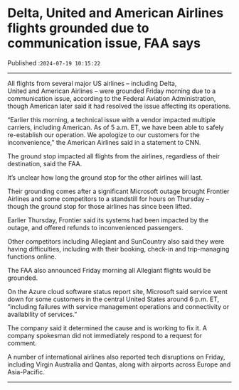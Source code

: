 # Delta, United and American Airlines flights grounded due to communication issue, FAA says

Published :`2024-07-19 10:15:22`

---

All flights from several major US airlines – including Delta, United and American Airlines – were grounded Friday morning due to a communication issue, according to the Federal Aviation Administration, though American later said it had resolved the issue affecting its operations.

“Earlier this morning, a technical issue with a vendor impacted multiple carriers, including American. As of 5 a.m. ET, we have been able to safely re-establish our operation. We apologize to our customers for the inconvenience,” the American Airlines said in a statement to CNN.

The ground stop impacted all flights from the airlines, regardless of their destination, said the FAA.

It’s unclear how long the ground stop for the other airlines will last.

Their grounding comes after a significant Microsoft outage brought Frontier Airlines and some competitors to a standstill for hours on Thursday – though the ground stop for those airlines has since been lifted.

Earlier Thursday, Frontier said its systems had been impacted by the outage, and offered refunds to inconvenienced passengers.

Other competitors including Allegiant and SunCountry also said they were having difficulties, including with their booking, check-in and trip-managing functions online.

The FAA also announced Friday morning all Allegiant flights would be grounded.

On the Azure cloud software status report site, Microsoft said service went down for some customers in the central United States around 6 p.m. ET, “including failures with service management operations and connectivity or availability of services.”

The company said it determined the cause and is working to fix it. A company spokesman did not immediately respond to a request for comment.

A number of international airlines also reported tech disruptions on Friday, including Virgin Australia and Qantas, along with airports across Europe and Asia-Pacific.

---

